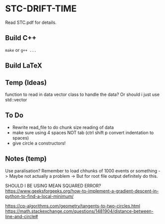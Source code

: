 # STC-DRIFT-TIME

Read STC.pdf for details.

## Build C++
```make```
or
``` g++ ... ```

## Build LaTeX


## Temp (Ideas)
function to read in data
vector class to handle the data? Or should i just use std::vector

## To Do
* Rewrite read_file to do chunk size reading of data
* make sure using 4 spaces NOT tab (ctrl shift p convert indentation to spaces)
* give circle a constructors!

## Notes (temp)
Use paralisation?
Remember to load chhunks of 1000 events or something
-> Maybe not actually a problem
-> But for root file output definitely do this.

SHOULD I BE USING MEAN SQUARED ERROR?
https://www.geeksforgeeks.org/how-to-implement-a-gradient-descent-in-python-to-find-a-local-minimum/


https://cp-algorithms.com/geometry/tangents-to-two-circles.html
https://math.stackexchange.com/questions/1481904/distance-between-line-and-circle#